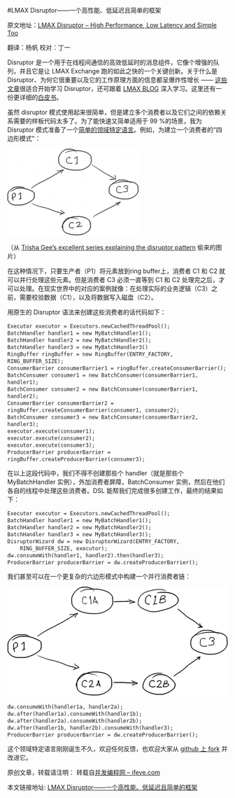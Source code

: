 #LMAX Disruptor——一个高性能、低延迟且简单的框架

原文地址：[LMAX Disruptor – High Performance, Low Latency and Simple Too](http://www.symphonious.net/2011/07/11/lmax-disruptor-high-performance-low-latency-and-simple-too/)

翻译：杨帆 校对：丁一

Disruptor 是一个用于在线程间通信的高效低延时的消息组件，它像个增强的队列，并且它是让 LMAX Exchange 跑的如此之快的一个关键创新。关于什么是 Disruptor、为何它很重要以及它的工作原理方面的信息都呈爆炸性增长 —— [这些文章](http://code.google.com/p/disruptor/wiki/BlogsAndArticles)很适合开始学习 Disruptor，还可跟着 [LMAX BLOG](http://blogs.lmax.com/) 深入学习。这里还有一份更详细的[白皮书](http://disruptor.googlecode.com/files/Disruptor-1.0.pdf)。


虽然 disruptor 模式使用起来很简单，但是建立多个消费者以及它们之间的依赖关系需要的样板代码太多了。为了能快速又简单适用于 99 %的场景，我为 Disruptor 模式准备了一个[简单的领域特定语言](https://github.com/ajsutton/disruptorWizard)。例如，为建立一个消费者的“四边形模式”：

![](images\10-1.png)

（从 [Trisha Gee’s excellent series explaining the disruptor pattern](http://mechanitis.blogspot.com/2011/07/dissecting-disruptor-wiring-up.html) 偷来的图片）

在这种情况下，只要生产者（P1）将元素放到ring buffer上，消费者 C1 和 C2 就可以并行处理这些元素。但是消费者 C3 必须一直等到 C1 和 C2 处理完之后，才可以处理。在现实世界中的对应的案例就像：在处理实际的业务逻辑（C3）之前，需要校验数据（C1），以及将数据写入磁盘（C2）。

用原生的 Disruptor 语法来创建这些消费者的话代码如下：

```
Executor executor = Executors.newCachedThreadPool();
BatchHandler handler1 = new MyBatchHandler1();
BatchHandler handler2 = new MyBatchHandler2();
BatchHandler handler3 = new MyBatchHandler3()
RingBuffer ringBuffer = new RingBuffer(ENTRY_FACTORY, RING_BUFFER_SIZE);
ConsumerBarrier consumerBarrier1 = ringBuffer.createConsumerBarrier();
BatchConsumer consumer1 = new BatchConsumer(consumerBarrier1, handler1);
BatchConsumer consumer2 = new BatchConsumer(consumerBarrier1, handler2);
ConsumerBarrier consumerBarrier2 =
ringBuffer.createConsumerBarrier(consumer1, consumer2);
BatchConsumer consumer3 = new BatchConsumer(consumerBarrier2, handler3);
executor.execute(consumer1);
executor.execute(consumer2);
executor.execute(consumer3);
ProducerBarrier producerBarrier =
ringBuffer.createProducerBarrier(consumer3);
```

在以上这段代码中，我们不得不创建那些个 handler（就是那些个 MyBatchHandler 实例），外加消费者屏障，BatchConsumer 实例，然后在他们各自的线程中处理这些消费者。DSL 能帮我们完成很多创建工作，最终的结果如下：

```
Executor executor = Executors.newCachedThreadPool();
BatchHandler handler1 = new MyBatchHandler1();
BatchHandler handler2 = new MyBatchHandler2();
BatchHandler handler3 = new MyBatchHandler3();
DisruptorWizard dw = new DisruptorWizard(ENTRY_FACTORY,
	RING_BUFFER_SIZE, executor);
dw.consumeWith(handler1, handler2).then(handler3);
ProducerBarrier producerBarrier = dw.createProducerBarrier();
```

我们甚至可以在一个更复杂的六边形模式中构建一个并行消费者链：

![](images\10-2.png)


```
dw.consumeWith(handler1a, handler2a);
dw.after(handler1a).consumeWith(handler1b);
dw.after(handler2a).consumeWith(handler2b);
dw.after(handler1b, handler2b).consumeWith(handler3);
ProducerBarrier producerBarrier = dw.createProducerBarrier();
```

这个领域特定语言刚刚诞生不久，欢迎任何反馈，也欢迎大家从 [github  上 fork](http://github.com/ajsutton/disruptorWizard) 并改进它。

原创文章，转载请注明： 转载自[并发编程网 – ifeve.com](http://ifeve.com/)

本文链接地址: [LMAX Disruptor——一个高性能、低延迟且简单的框架](http://ifeve.com/disruptor-dsl/)